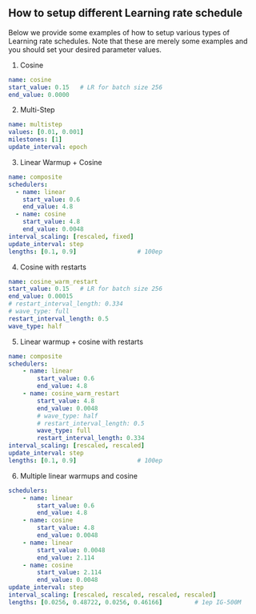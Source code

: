## How to setup different Learning rate schedule

Below we provide some examples of how to setup various types of Learning rate schedules. Note that these are merely some examples and you should set your desired parameter values.

1. Cosine

```yaml
name: cosine
start_value: 0.15   # LR for batch size 256
end_value: 0.0000
```

2. Multi-Step

```yaml
name: multistep
values: [0.01, 0.001]
milestones: [1]
update_interval: epoch
```

3. Linear Warmup + Cosine

```yaml
name: composite
schedulers:
  - name: linear
    start_value: 0.6
    end_value: 4.8
  - name: cosine
    start_value: 4.8
    end_value: 0.0048
interval_scaling: [rescaled, fixed]
update_interval: step
lengths: [0.1, 0.9]                 # 100ep
```

4. Cosine with restarts

```yaml
name: cosine_warm_restart
start_value: 0.15   # LR for batch size 256
end_value: 0.00015
# restart_interval_length: 0.334
# wave_type: full
restart_interval_length: 0.5
wave_type: half
```

5. Linear warmup + cosine with restarts

```yaml
name: composite
schedulers:
    - name: linear
        start_value: 0.6
        end_value: 4.8
    - name: cosine_warm_restart
        start_value: 4.8
        end_value: 0.0048
        # wave_type: half
        # restart_interval_length: 0.5
        wave_type: full
        restart_interval_length: 0.334
interval_scaling: [rescaled, rescaled]
update_interval: step
lengths: [0.1, 0.9]                 # 100ep
```

6. Multiple linear warmups and cosine
```yaml
schedulers:
    - name: linear
        start_value: 0.6
        end_value: 4.8
    - name: cosine
        start_value: 4.8
        end_value: 0.0048
    - name: linear
        start_value: 0.0048
        end_value: 2.114
    - name: cosine
        start_value: 2.114
        end_value: 0.0048
update_interval: step
interval_scaling: [rescaled, rescaled, rescaled, rescaled]
lengths: [0.0256, 0.48722, 0.0256, 0.46166]         # 1ep IG-500M
```
